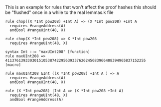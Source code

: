 This is an example for rules that won't affect the proof hashes
this should be "flushed" once in a while to the real lemmas.k file

```k
rule chop((X *Int pow208) +Int A) => (X *Int pow208) +Int A
  requires #rangeAddress(A)
  andBool #rangeUint(48, X)

rule chop(X *Int pow208) => X *Int pow208
  requires #rangeUint(48, X)

syntax Int ::= "maxUInt208" [function]
rule maxUInt208 => 411376139330301510538742295639337626245683966408394965837152255 [macro]

rule maxUInt208 &Int ((X *Int pow208) +Int A ) => A
  requires #rangeAddress(A)
  andBool #rangeUInt(48, X)

rule (X *Int pow208) |Int A => (X *Int pow208 +Int A)
  requires #rangeUInt(48, X)
  andBool #rangeAddress(A)
```
